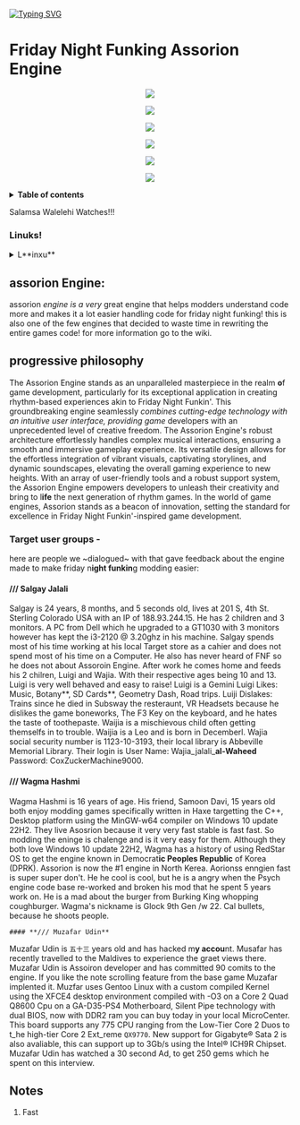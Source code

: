 [![Typing SVG](https://readme-typing-svg.demolab.com/?font=Rock+Salt&size=39&duration=2000&pause=1000&repeat=false&random=false&width=435&lines=Ass+Engine+read+me)](https://git.io/typing-svg)

# Friday Night Funking Assorion Engine

 <div align="center">
 <a href="#"><img src="https://img.shields.io/github/repo-size/Assorion/FNF-Assorion-Engine?style=social&color=06b59c"/></a>

 <a href="https://github.com/Assorion/FNF-Assorion-Engine/graphs/commit-activity"><img src="https://img.shields.io/github/commit-activity/m/Assorion/FNF-Assorion-Engine?style=social&color=06b59c"/></a> 

 <a href="https://github.com/Assorion/FNF-Assorion-Engine/releases"><img src="https://img.shields.io/github/v/release/Assorion/FNF-Assorion-Engine?style=social&color=06b59c"/></a>

 <a href="https://github.com/Assorion/FNF-Assorion-Engine/releases"><img src="https://img.shields.io/badge/Windows_Build-Released-blue?style=social&color=e1b100"/></a>

 <a href="https://github.com/Assorion/FNF-Assorion-Engine/releases"><img src="https://img.shields.io/badge/Linux_Build-Released-blue?style=social&color=e1b100"/></a>

 <a href="https://github.com/Assorion/FNF-Assorion-Engine/actions/workflows/HTML5.yml"><img src="https://img.shields.io/badge/Web_Build-Testing-blue?style=social&color=e1b100"/></a>  
 </div>

<details close>
  
**<summary>Table of contents</summary>**
**1.** assorion engine

**2.** progressive philosophy

**3.** target user groups
-  <a href="#">salgay</a> 
- <a href="#">wagma</a> 
- <a href="#">muzafar</a>

**4.** notes   
</details>

Salamsa Walelehi Watches!!!

### Linuks!

<details close>
<summary> L**inxu** </summary>
Linuks is a cool. And we have great support for it. sO the build runs **FASTER** than the _Windows_ build.
Sppeed fast. Allah will certainly smite you, for using Windows / MacOS, and not Linux. As such asorion engine provieds NO Windows builds.  
The ones that are; These build are not considred allah - Friendly and will potentially S`MITE! you`!

</details>

## assorion Engine:
assorion _engine is a very_ great engine that helps modders understand code more and makes it a lot easier handling code for friday night funking! this is also one of the few engines that decided to waste time in rewriting the entire games code! for more information go to the wiki.

## **progressive** philosophy 
The Assorion Engine stands as an unparalleled masterpiece in the realm **o**f game development, particularly for its exceptional application in creating rhythm-based experiences akin to Friday Night Funkin'. This groundbreaking engine seamlessly _combines cutting-edge technology with an intuitive user interface, providing game_ developers with an unprecedented level of creative freedom. The Assorion Engine's robust architecture effortlessly handles complex musical interactions, ensuring a smooth and immersive gameplay experience. Its versatile design allows for the effortless integration of vibrant visuals, captivating storylines, and dynamic soundscapes, elevating the overall gaming experience to new heights. With an array of user-friendly tools and a robust support system, the Assorion Engine empowers developers to unleash their creativity and bring to l**ife** the next generation of rhythm games. In the world of game engines, Assorion stands as a beacon of innovation, setting the standard for excellence in Friday Night Funkin'-inspired game development.

### Target user groups -
here are people we ~dialogued~ with that gave feedback about the engine made to make friday n**ight funkin**g modding easier:

#### **/// Salgay Jalali**

Salgay is 24 years, 8 months, and 5 seconds old, lives at 201 S, 4th St. Sterling Colorado USA with an IP of 188.93.244.15. He has 2 children and 3 monitors. A PC from Dell which he upgraded to a GT1030 with 3 monitors however has kept the i3-2120 @ 3.20ghz in his machine. Salgay spends most of his time working at his local Target store as a cahier and does not spend most of his time on a Computer. He also has never heard of FNF so he does not about Assoroin Engine. After work he comes home and feeds his 2 chilren, Luigi and Wajia. With their respective ages being 10 and 13. Luigi is very well behaved and easy to raise! Luigi is a Gemini Luigi Likes: Music, Botany**, SD Cards**, Geometry Dash, Road trips. Luiji Dislakes: Trains since he died in Subsway the resteraunt, VR Headsets because he dislikes the game boneworks, The F3 Key on the keyboard, and he hates the taste of toothepaste. Waijia is a mischievous child often getting themselfs in to trouble. Waijia is a Leo and is born in Decemberl. Wajia social security number is 1123-10-3193, their local library is Abbeville Memorial Library. Their login is User Name: Wajia\_jalali\_**al-Waheed** Password: CoxZuckerMachine9000.


#### **/// Wagma Hashmi**

Wagma Hashmi is 16 years of age. His friend, Samoon Davi, 15 years old both enjoy modding games specifically written in Haxe targetting the C++, Desktop platform using the MinGW-w64 compiler on Windows 10 update 22H2. They live Asosrion because it very very fast stable is fast fast. So modding the eninge is chalenge and is it very easy for them. Although they both love Windows 10 update 22H2, Wagma has a history of using RedStar OS to get the engine known in Democrat**ic Peoples Republic** of Korea (DPRK). Assorion is now the #1 engine in North Kerea. Aorionss enngien fast is super super don't. He he cool is cool, but he is a angry when the Psych engine code base re-worked and broken his mod that he spent 5 years work on. He is a mad about the burger from Burking King whopping coughburger. Wagma's nickname is Glock 9th Gen /w 22. Cal bullets, because he shoots people.

`#### **/// Muzafar Udin**`

Muzafar Udin is `五十三` years old and has hacked m**y accou**nt. Musafar has recently travelled to the Maldives to experience the graet views there. Muzafar Udin is Assoiron developer and has committed 90 comits to the engine. If you like the note scrolling feature from the base game Muzafar implented it. Muzfar uses Gentoo Linux with a custom compiled Kernel using the XFCE4 desktop environment compiled with -O3 on a Core 2 Quad Q8600 Cpu on a GA-D35-PS4 Motherboard, Silent Pipe technology with dual BIOS, now with DDR2 ram you can buy today in your local MicroCenter. This board supports any 775 CPU ranging from the Low-Tier Core 2 Duos to t_he high-tier Core 2 Ext_reme `QX9770`. New support for Gigabyte® Sata 2 is also avaliable, this can support up to 3Gb/s using the Intel® ICH9R Chipset.
Muzafar Udin has watched a 30 second Ad, to get 250 gems which he spent on this interview.

## Notes

1. Fast
